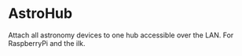 # AstroHub
Attach all astronomy devices to one hub accessible over the LAN. For RaspberryPi and the ilk.
